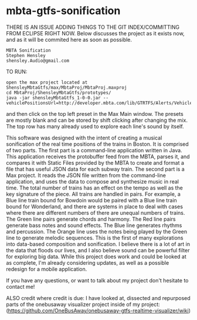 # mbta-gtfs-sonification
THERE IS AN ISSUE ADDING THINGS TO THE GIT INDEX/COMMITTING FROM ECLIPSE RIGHT NOW.
Below discusses the project as it exists now, and as it will be commited here as soon as possible.

    MBTA Sonification
    Stephen Hensley
    shensley.Audio@gmail.com

TO RUN:


    open the max project located at ShensleyMbtaGtfs/max/MbtaProj/MbtaProj.maxproj
    cd MbtaProj/ShensleyMbtaGtfs/prototypes/
    java -jar shensleyMbtaGtfs_1-0-0.jar --vehiclePositionsUrl=http://developer.mbta.com/lib/GTRTFS/Alerts/VehiclePositions.pb
   
and then click on the top left preset in the Max Main window.
The presets are mostly blank and can be stored by shift clicking after changing the mix. 
The top row has many already used to explore each line's sound by itself.

  This software was designed with the intent of creating a musical sonification of the real time positions of the trains in Boston. It is comprised of two parts.
  The first part is a command-line application written in Java. This application receives the protobuffer feed from the MBTA, parses it, and compares it with Static Files provided by the MBTA to create and format a file that has useful JSON data for each subway train. 
  The second part is a Max project. It reads the JSON file written from the command-line application, and uses the data to compose and synthesize music in real time. The total number of trains has an effect on the tempo as well as the key signature of the piece. All trains are handled in pairs. For example, a Blue line train bound for Bowdoin would be paired with a Blue line train bound for Wonderland, and there are systems in place to deal with cases where there are different numbers of there are unequal numbers of trains. The Green line pairs generate chords and harmony. The Red line pairs generate bass notes and sound effects. The Blue line generates rhythms and percussion. The Orange line uses the notes being played by the Green line to generate melodic sequences.
  This is the first of many explorations into data-based composition and sonification. I believe there is a lot of art in the data that floods our lives, and I also believe sound can be powerful filter for exploring big data. While this project does work and could be looked at as complete, I'm already considering updates, as well as a possible redesign for a mobile application.
  
  
  
  If you have any questions, or want to talk about my project don't hesitate to contact me!

  ALSO credit where credit is due:
  I have looked at, dissected and repurposed parts of the onebusaway visualizer project inside of my project:
      (https://github.com/OneBusAway/onebusaway-gtfs-realtime-visualizer/wiki)
   

